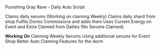 Punishing Gray Rave - Daily Auto Script

Claims daily serums (Working on claiming Weekly)
Claims daily shard from shop
Fulfils Dorms Commissions and adds them
Uses Current Energy on Event and Extra Claimed from Dailies (No Serums Claimed)







***Working On***
Claiming Weekly Serums
Using additional serums for Event Shop
Better Auto Claiming Features for the dorm
